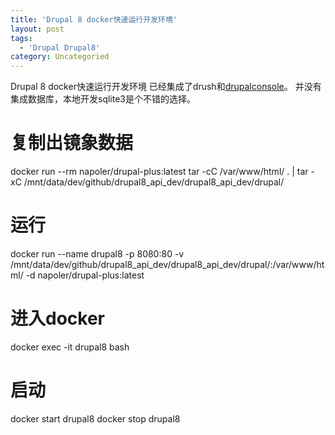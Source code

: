 ```yaml
---
title: 'Drupal 8 docker快速运行开发环境'
layout: post
tags:
  - 'Drupal Drupal8'
category: Uncategoried
---
```

Drupal 8 docker快速运行开发环境
已经集成了drush和[drupalconsole](https://drupalconsole.com "drupalconsole")。
并没有集成数据库，本地开发sqlite3是个不错的选择。

# 复制出镜象数据
docker run --rm napoler/drupal-plus:latest tar -cC /var/www/html/ . | tar -xC  /mnt/data/dev/github/drupal8_api_dev/drupal8_api_dev/drupal/

# 运行
docker run --name drupal8  -p 8080:80 -v /mnt/data/dev/github/drupal8_api_dev/drupal8_api_dev/drupal/:/var/www/html/  -d  napoler/drupal-plus:latest

# 进入docker
docker exec -it drupal8 bash

# 启动
docker start drupal8
docker stop drupal8